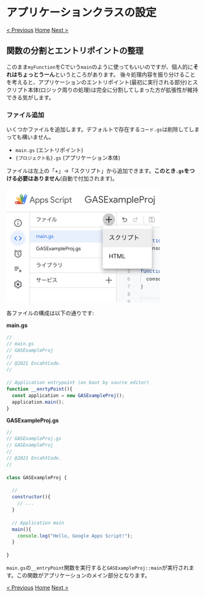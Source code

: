 # アプリケーションクラスの設定

[< Previous](03_ExecFunc.md) [Home](00_Indices.md) [Next >](05_EditForms.md)

## 関数の分割とエントリポイントの整理

このまま`myFunction`をCでいう`main`のように使ってもいいのですが、個人的に**それはちょっとうーん**というところがあります。
後々処理内容を振り分けることを考えると、アプリケーションのエントリポイント(最初に実行される部分)とスクリプト本体(ロジック周りの処理)は完全に分割してしまった方が拡張性が維持できる気がします。

### ファイル追加

いくつかファイルを追加します。デフォルトで存在する`コード.gs`は削除してしまっても構いません。

 - `main.gs` (エントリポイント)
 - `{プロジェクト名}.gs` (アプリケーション本体)

ファイルは左上の「+」->「スクリプト」から追加できます。**このとき`.gs`をつける必要はありません**(自動で付加されます)。

<img src="resources/image_9.png" width="400">

各ファイルの構成は以下の通りです:

**main.gs**

```js
//
// main.gs
// GASExampleProj
//
// @2021 EncahtCode.
//

// Application entrypoint (on boot by source editor)
function __enrtyPoint(){
  const application = new GASExampleProj();
  application.main();
}
```

**GASExampleProj.gs**

```js
//
// GASExampleProj.gs
// GASExampleProj
//
// @2021 EncahtCode.
//

class GASExampleProj {

  //
  constructor(){
    // ...
  }

  // Application main
  main(){
    console.log("Hello, Google Apps Script!");
  }

}
```

`main.gs`の`__entryPoint`関数を実行すると`GASExampleProj::main`が実行されます。この関数がアプリケーションのメイン部分となります。

[< Previous](03_ExecFunc.md) [Home](00_Indices.md) [Next >](05_EditForms.md)
